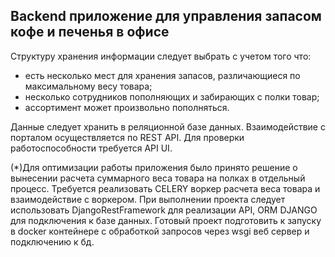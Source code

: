 ## Backend приложение для управления запасом кофе и печенья в офисе

Структуру хранения информации следует выбрать с учетом того что: 
* есть несколько мест для хранения запасов, различающиеся по максимальному весу товара; 
* несколько сотрудников пополняющих и забирающих с полки товар; 
* ассортимент может произвольно пополняться.

Данные следует хранить в реляционной базе данных. 
Взаимодействие с порталом осуществляется по REST API. Для проверки работоспособности требуется API UI.

(*)Для оптимизации работы приложения было принято решение о вынесении расчета суммарного веса товара на полках в отдельный процесс. Требуется реализовать CELERY воркер расчета веса товара и взаимодействие с воркером.
При выполнении проекта следует использовать DjangoRestFramework для реализации API, ORM DJANGO для подключения к базе данных. Готовый проект подготовить к запуску в docker контейнере с обработкой запросов через wsgi веб сервер и подключению к бд.




